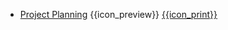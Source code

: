 * [Project Planning]({{baseUrl}}/projectPlanning/)
  <trigger for="pop:projectPlanning-preview">{{icon_preview}}</trigger> [{{icon_print}}](print.html)

<popover id="pop:projectPlanning-preview" title="Project Planning {{icon_preview}}" placement="right">
  <div slot="content">
    <include src="preview.md" />
  </div>
</popover>
